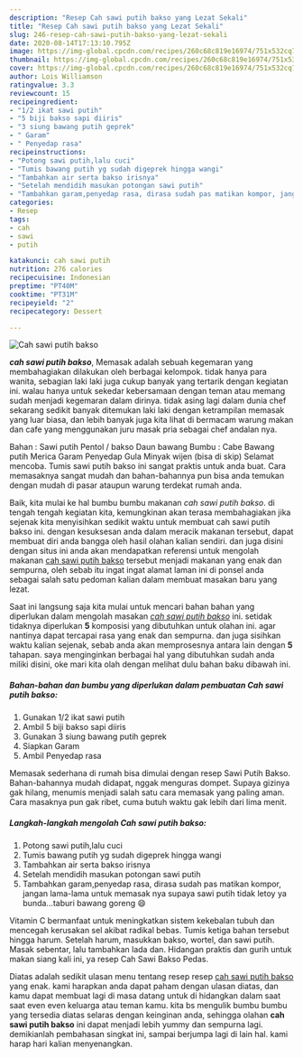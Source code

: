 ```yaml
---
description: "Resep Cah sawi putih bakso yang Lezat Sekali"
title: "Resep Cah sawi putih bakso yang Lezat Sekali"
slug: 246-resep-cah-sawi-putih-bakso-yang-lezat-sekali
date: 2020-08-14T17:13:10.795Z
image: https://img-global.cpcdn.com/recipes/260c68c819e16974/751x532cq70/cah-sawi-putih-bakso-foto-resep-utama.jpg
thumbnail: https://img-global.cpcdn.com/recipes/260c68c819e16974/751x532cq70/cah-sawi-putih-bakso-foto-resep-utama.jpg
cover: https://img-global.cpcdn.com/recipes/260c68c819e16974/751x532cq70/cah-sawi-putih-bakso-foto-resep-utama.jpg
author: Lois Williamson
ratingvalue: 3.3
reviewcount: 15
recipeingredient:
- "1/2 ikat sawi putih"
- "5 biji bakso sapi diiris"
- "3 siung bawang putih geprek"
- " Garam"
- " Penyedap rasa"
recipeinstructions:
- "Potong sawi putih,lalu cuci"
- "Tumis bawang putih yg sudah digeprek hingga wangi"
- "Tambahkan air serta bakso irisnya"
- "Setelah mendidih masukan potongan sawi putih"
- "Tambahkan garam,penyedap rasa, dirasa sudah pas matikan kompor, jangan lama-lama untuk memasak nya supaya sawi putih tidak letoy ya bunda...taburi bawang goreng 😄"
categories:
- Resep
tags:
- cah
- sawi
- putih

katakunci: cah sawi putih 
nutrition: 276 calories
recipecuisine: Indonesian
preptime: "PT40M"
cooktime: "PT31M"
recipeyield: "2"
recipecategory: Dessert

---
```



![Cah sawi putih bakso](https://img-global.cpcdn.com/recipes/260c68c819e16974/751x532cq70/cah-sawi-putih-bakso-foto-resep-utama.jpg)

<b><i>cah sawi putih bakso</i></b>, Memasak adalah sebuah kegemaran yang membahagiakan dilakukan oleh berbagai kelompok. tidak hanya para wanita, sebagian laki laki juga cukup banyak yang tertarik dengan kegiatan ini. walau hanya untuk sekedar kebersamaan dengan teman atau memang sudah menjadi kegemaran dalam dirinya. tidak asing lagi dalam dunia chef sekarang sedikit banyak ditemukan laki laki dengan ketrampilan memasak yang luar biasa, dan lebih banyak juga kita lihat di bermacam warung makan dan cafe yang menggunakan juru masak pria sebagai chef andalan nya.

Bahan : Sawi putih Pentol / bakso Daun bawang Bumbu : Cabe Bawang putih Merica Garam Penyedap Gula Minyak wijen (bisa di skip) Selamat mencoba. Tumis sawi putih bakso ini sangat praktis untuk anda buat. Cara memasaknya sangat mudah dan bahan-bahannya pun bisa anda temukan dengan mudah di pasar ataupun warung terdekat rumah anda.

Baik, kita mulai ke hal bumbu bumbu makanan <i>cah sawi putih bakso</i>. di tengah tengah kegiatan kita, kemungkinan akan terasa membahagiakan jika sejenak kita menyisihkan sedikit waktu untuk membuat cah sawi putih bakso ini. dengan kesuksesan anda dalam meracik makanan tersebut, dapat membuat diri anda bangga oleh hasil olahan kalian sendiri. dan juga disini dengan situs ini anda akan mendapatkan referensi untuk mengolah makanan <u>cah sawi putih bakso</u> tersebut menjadi makanan yang enak dan sempurna, oleh sebab itu ingat ingat alamat laman ini di ponsel anda sebagai salah satu pedoman kalian dalam membuat masakan baru yang lezat.


Saat ini langsung saja kita mulai untuk mencari bahan bahan yang diperlukan dalam mengolah masakan <u><i>cah sawi putih bakso</i></u> ini. setidak tidaknya diperlukan <b>5</b> komposisi yang dibutuhkan untuk olahan ini. agar nantinya dapat tercapai rasa yang enak dan sempurna. dan juga sisihkan waktu kalian sejenak, sebab anda akan memprosesnya antara lain dengan <b>5</b> tahapan. saya menginginkan berbagai hal yang dibutuhkan sudah anda miliki disini, oke mari kita olah dengan melihat dulu bahan baku dibawah ini.

<!--inarticleads1-->

##### Bahan-bahan dan bumbu yang diperlukan dalam pembuatan Cah sawi putih bakso:

1. Gunakan 1/2 ikat sawi putih
1. Ambil 5 biji bakso sapi diiris
1. Gunakan 3 siung bawang putih geprek
1. Siapkan  Garam
1. Ambil  Penyedap rasa


Memasak sederhana di rumah bisa dimulai dengan resep Sawi Putih Bakso. Bahan-bahannya mudah didapat, nggak menguras dompet. Supaya gizinya gak hilang, menumis menjadi salah satu cara memasak yang paling aman. Cara masaknya pun gak ribet, cuma butuh waktu gak lebih dari lima menit. 

<!--inarticleads2-->

##### Langkah-langkah mengolah Cah sawi putih bakso:

1. Potong sawi putih,lalu cuci
1. Tumis bawang putih yg sudah digeprek hingga wangi
1. Tambahkan air serta bakso irisnya
1. Setelah mendidih masukan potongan sawi putih
1. Tambahkan garam,penyedap rasa, dirasa sudah pas matikan kompor, jangan lama-lama untuk memasak nya supaya sawi putih tidak letoy ya bunda...taburi bawang goreng 😄


Vitamin C bermanfaat untuk meningkatkan sistem kekebalan tubuh dan mencegah kerusakan sel akibat radikal bebas. Tumis ketiga bahan tersebut hingga harum. Setelah harum, masukkan bakso, wortel, dan sawi putih. Masak sebentar, lalu tambahkan lada dan. Hidangan praktis dan gurih untuk makan siang kali ini, ya resep Cah Sawi Bakso Pedas. 

Diatas adalah sedikit ulasan menu tentang resep resep <u>cah sawi putih bakso</u> yang enak. kami harapkan anda dapat paham dengan ulasan diatas, dan kamu dapat membuat lagi di masa datang untuk di hidangkan dalam saat saat even even keluarga atau teman kamu. kita bs mengulik bumbu bumbu yang tersedia diatas selaras dengan keinginan anda, sehingga olahan <b>cah sawi putih bakso</b> ini dapat menjadi lebih yummy dan sempurna lagi. demikianlah pembahasan singkat ini, sampai berjumpa lagi di lain hal. kami harap hari kalian menyenangkan.
